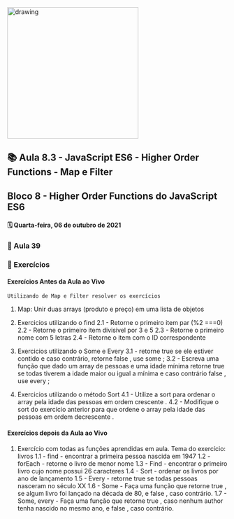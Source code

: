 <img src="https://user-images.githubusercontent.com/87394535/129942939-007fc304-2ac0-431d-b018-685951e5750f.png" alt="drawing" width="300"/>

## 📚 Aula 8.3 - JavaScript ES6 - Higher Order Functions - Map e Filter

## Bloco 8 - Higher Order Functions do JavaScript ES6

#### 🗓️ Quarta-feira, 06 de outubro de 2021

### 📖 Aula 39

### 📓 Exercícios

#### Exercícios Antes da Aula ao Vivo

    Utilizando de Map e Filter resolver os exercícios

1. Map: Unir duas arrays (produto e preço) em uma lista de objetos

2. Exercicios utilizando o find
   2.1 - Retorne o primeiro item par (%2 ===0)
   2.2 - Retorne o primeiro item divisivel por 3 e 5
   2.3 - Retorne o primeiro nome com 5 letras
   2.4 - Retorne o item com o ID correspondente

3. Exercicios utilizando o Some e Every
   3.1 - retorne true se ele estiver contido e caso contrário, retorne false , use some ;
   3.2 - Escreva uma função que dado um array de pessoas e uma idade mínima retorne true se todas tiverem a idade maior ou igual a mínima e caso contrário false , use every ;

4. Exercicios utilizando o método Sort
   4.1 - Utilize a sort para ordenar o array pela idade das pessoas em ordem crescente .
   4.2 - Modifique o sort do exercício anterior para que ordene o array pela idade das pessoas em ordem decrescente .

#### Exercícios depois da Aula ao Vivo

1. Exercício com todas as funções aprendidas em aula. Tema do exercício: livros
   1.1 - find - encontrar a primeira pessoa nascida em 1947
   1.2 - forEach - retorne o livro de menor nome
   1.3 - Find - encontrar o primeiro livro cujo nome possui 26 caracteres
   1.4 - Sort - ordenar os livros por ano de lançamento
   1.5 - Every - retorne true se todas pessoas nasceram no século XX
   1.6 - Some - Faça uma função que retorne true , se algum livro foi lançado na década de 80, e false , caso contrário.
   1.7 - Some, every - Faça uma função que retorne true , caso nenhum author tenha nascido no mesmo ano, e false , caso contrário.
